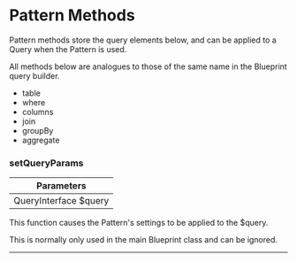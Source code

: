 # Pattern Methods

Pattern methods store the query elements below, and can be applied to a Query when the Pattern is used.

All methods below are analogues to those of the same name in the Blueprint query builder.

* table
* where
* columns
* join
* groupBy
* aggregate

### setQueryParams
 
| Parameters   | 
| --- | 
| QueryInterface $query |

This function causes the Pattern's settings to be applied to the $query.

This is normally only used in the main Blueprint class and can be ignored.

---